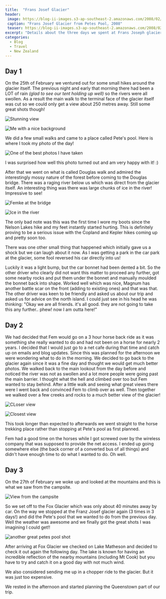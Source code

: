```yaml
---
title:  "Frans Josef Glacier"
header:
 image: https://blog-ii-images.s3-ap-southeast-2.amazonaws.com/2008/02/IMG_5792-header.jpg
 caption: "Frans Josef Glacier from Petes Pool, 2008"
 teaser: https://blog-ii-images.s3-ap-southeast-2.amazonaws.com/2008/02/IMG_5792-tn.jpg
excerpt: "Details about the three days we spent at Frans Joseph glacier. Stunning photos and views"
categories: 
  - Blog
  - Travel
  - New Zealand
---
```

## Day 1
On the 25th of February we ventured out for some small hikes around the glacier itself. The previous night and early that morning there had been a LOT of rain _(glad to see our tent holding up well)_ so the rivers were all swollen. As a result the main walk to the terminal face of the glacier itself was cut so we could only get a view about 250 metres away. Still some great shots though!

![Stunning view](https://blog-ii-images.s3-ap-southeast-2.amazonaws.com/smugmug/IMG_5720.jpg)

![Me with a nice background](https://blog-ii-images.s3-ap-southeast-2.amazonaws.com/smugmug/IMG_5741.jpg)

We did a few small walks and came to a place called Pete's pool. Here is where I took my photo of the day!

![One of the best photos I have taken](https://blog-ii-images.s3-ap-southeast-2.amazonaws.com/smugmug/IMG_5792.jpg)

I was surprised how well this photo turned out and am very happy with it! :)

After that we went on what is called Douglas walk and admired the interestingly mossy nature of the forest before coming to the Douglas bridge. There was a raging river below us which was direct from the glacier itself. An interesting thing was there was large chunks of ice in the river! Impressive to see!

![Femke at the bridge](https://blog-ii-images.s3-ap-southeast-2.amazonaws.com/smugmug/IMG_5783.jpg)

![Ice in the river](https://blog-ii-images.s3-ap-southeast-2.amazonaws.com/smugmug/IMG_5775.jpg)

The only bad note was this was the first time I wore my boots since the Nelson Lakes hike and my feet instantly started hurting. This is definitely proving to be a serious issue with the Copland and Kepler hikes coming up and pretty soon too.

There was one other small thing that happened which initially gave us a shock but we can laugh about it now. As I was getting a park in the car park at the glacier, some fool reversed his car directly into us!

Luckily it was a light bump, but the car bonnet had been dented a bit. So the other driver who clearly did not want this matter to proceed any further, got some nearby rocks and put them under the bonnet and manually moulded the bonnet back into shape. Worked well which was nice, Magnum has another battle scar on the front (adding to existing ones) and that was that. The other driver was keen to be friendly and asked us about our trip and asked us for advice on the north island. I could just see in his head he was thinking: "Okay we are all friends. it's all good. they are not going to take this any further.. phew! now I am outta here!"

## Day 2
We had decided that Fem would go on a 3 hour horse back ride as it was something she really wanted to do and had not been on a horse for nearly 2 years. I decided that I would just go to a net cafe during that time and catch up on emails and blog updates. Since this was planned for the afternoon we were wondering what to do in the morning. We decided to go back to the glacier again since it was a fine day and thought we would get much better photos. We walked back to the main lookout from the day before and noticed the river was not as swollen and a lot more people were going past the main barrier. I thought what the hell and climbed over too but Fem wanted to stay behind. After a little walk and seeing what great views there were I went back and convinced Fem to climb over as well. Then together we walked over a few creeks and rocks to a much better view of the glacier!

![CLoser view](https://blog-ii-images.s3-ap-southeast-2.amazonaws.com/smugmug/IMG_5845.jpg)

![Closest view](https://blog-ii-images.s3-ap-southeast-2.amazonaws.com/smugmug/IMG_5833.jpg)

This took longer than expected to afterwards we went straight to the horse trekking place rather than stopping at Pete's pool as first planned.

Fem had a good time on the horses while I got screwed over by the wireless company that was supposed to provide the net access. I ended up going somewhere else (the back corner of a converted bus of all things) and didn't have enough time to do what I wanted to do. Oh well.

## Day 3
On the 27th of February we woke up and looked at the mountains and this is what we saw from the campsite.

![View from the campsite](https://blog-ii-images.s3-ap-southeast-2.amazonaws.com/smugmug/IMG_5903.jpg)

So we set off to the Fox Glacier which was only about 40 minutes away by car. On the way we stopped at the Franz Josef glacier again (3 times in 3 days!) and did the Pete's pool that we wanted to do from the previous day. Well the weather was awesome and we finally got the great shots I was imagining I could get!!

![another great petes pool shot](https://blog-ii-images.s3-ap-southeast-2.amazonaws.com/smugmug/IMG_5909.jpg)


After arriving at Fox Glacier we checked on Lake Matheson and decided to check it out again the following day. The lake is known for having an incredible reflection of the nearby mountains (including Mt Cook) but you have to try and catch it on a good day with not much wind.

We also considered sending me up in a chopper ride to the glacier. But it was just too expensive.

We rested in the afternoon and started planning the Queenstown part of our trip.